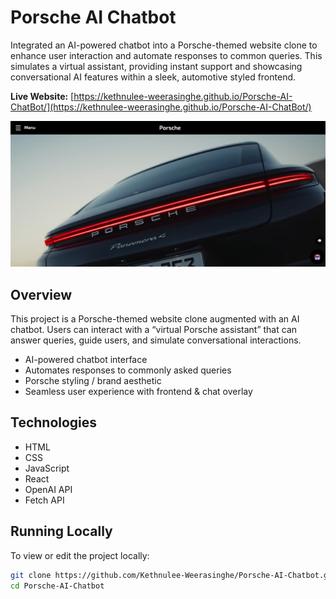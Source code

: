 # Porsche AI Chatbot

Integrated an AI-powered chatbot into a Porsche-themed website clone to enhance user interaction and automate responses to common queries. This simulates a virtual assistant, providing instant support and showcasing conversational AI features within a sleek, automotive styled frontend.

**Live Website:** [https://kethnulee-weerasinghe.github.io/Porsche-AI-ChatBot/](https://kethnulee-weerasinghe.github.io/Porsche-AI-ChatBot/)

![Website Preview](./preview.png)

## Overview

This project is a Porsche-themed website clone augmented with an AI chatbot. Users can interact with a “virtual Porsche assistant” that can answer queries, guide users, and simulate conversational interactions.

- AI-powered chatbot interface  
- Automates responses to commonly asked queries  
- Porsche styling / brand aesthetic  
- Seamless user experience with frontend & chat overlay 

## Technologies

- HTML
- CSS
- JavaScript
- React
- OpenAI API
- Fetch API

## Running Locally

To view or edit the project locally:

```bash
git clone https://github.com/Kethnulee-Weerasinghe/Porsche-AI-Chatbot.git
cd Porsche-AI-Chatbot
